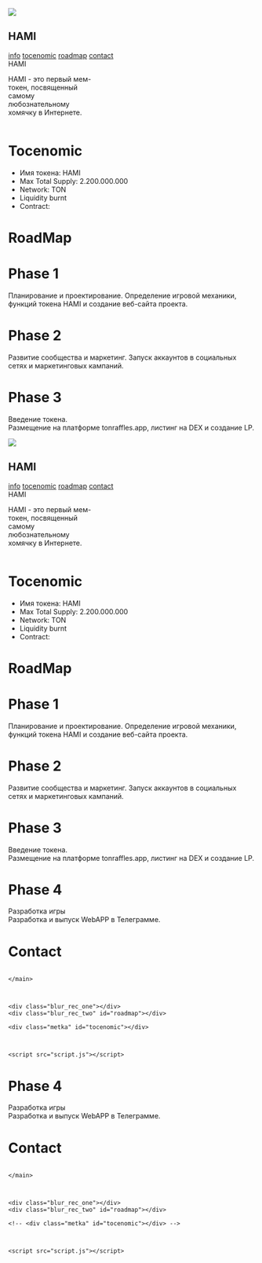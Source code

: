
<!DOCTYPE html>
<html lang="en">
<head>
    <meta charset="UTF-8">
    <meta name="viewport" content="width=device-width, initial-scale=1.0">
    <title>Document</title>
    <link rel="stylesheet" href="style.css">
</head>
<body>
    <div class="fixed_nav">
        <div class="left_obj">
            <img src="assets/img_tocken.jpg" class="nav_img">
            <h2>HAMI</h2>
        </div>
        <div class="right_obj">
            <a href="#info" class="underline-one" id="href">info</a>
            <a href="#tocenomic" class="underline-one" id="href">tocenomic</a>
            <a href="#roadmap" class="underline-one">roadmap</a>
            <a href="#contact" class="underline-one">contact</a>
        </div>
    </div>
    <main>
        <div class="stage_one" id="info">
            <div class="visible_nav">HAMI</div>
            <p>HAMI - это первый мем-<br>токен, посвященный<br> самому<br> любознательному<br> хомячку в Интернете.</p>
            <img src="assets/img_tocken.jpg" alt="">
        </div>
        <div class="stage_two">
            <img src="assets/diagramjpg.jpg" alt="">
            <div class="stage_two_txt">
                <h1>Tocenomic</h1>
                <ul>
                    <li>Имя токена: HAMI</li>
                    <li>Max Total Supply: 2.200.000.000</li>
                    <li>Network: TON</li>
                    <li>Liquidity burnt</li>
                    <li>Contract:</li>
                </ul>    
            </div>
        </div>
        <div class="stage_three">
            <h1 class="stage_three_txt">RoadMap</h1>
            <div class="top_rec">
                <div class="rec">
                    <h1 class="txt_rec">Phase 1</h1>
                    <P>Планирование и проектирование. Определение игровой механики, функций токена HAMI и создание веб-сайта проекта.</P>
                </div>
                <div class="line"></div>
                <div class="rec">
                    <h1 class="txt_rec">Phase 2</h1>
                    <p>Развитие сообщества и маркетинг. Запуск аккаунтов в социальных сетях и маркетинговых кампаний.</p>
                </div>
                <div class="line"></div>
                <div class="rec">
                    <h1 class="txt_rec">Phase 3</h1>
                    <p>Введение токена. <br>Размещение на платформе tonraffles.app, листинг на DEX и создание LP.</p>
                </div>
            </div>
            <div class="vert_line"></div><!DOCTYPE html>
<html lang="en">
<head>
    <meta charset="UTF-8">
    <meta name="viewport" content="width=device-width, initial-scale=1.0">
    <title>Document</title>
    <link rel="stylesheet" href="style.css">
</head>
<body>
    <div class="fixed_nav">
        <div class="left_obj">
            <img src="assets/img_tocken.jpg" class="nav_img">
            <h2>HAMI</h2>
        </div>
        <div class="right_obj">
            <a href="#info" class="underline-one" id="href">info</a>
            <a href="#tocenomic" class="underline-one" id="href">tocenomic</a>
            <a href="#roadmap" class="underline-one">roadmap</a>
            <a href="#contact" class="underline-one">contact</a>
        </div>
    </div>
    <main>
        <div class="stage_one" id="info">
            <div class="visible_nav">HAMI</div>
            <p>HAMI - это первый мем-<br>токен, посвященный<br> самому<br> любознательному<br> хомячку в Интернете.</p>
            <img src="assets/img_tocken.jpg" alt="">
        </div>
        <div class="stage_two">
            <img src="assets/diagramjpg.jpg" alt="">
            <div class="stage_two_txt">
                <h1>Tocenomic</h1>
                <ul>
                    <li>Имя токена: HAMI</li>
                    <li>Max Total Supply: 2.200.000.000</li>
                    <li>Network: TON</li>
                    <li>Liquidity burnt</li>
                    <li>Contract:</li>
                </ul>    
            </div>
        </div>
        <div class="stage_three">
            <h1 class="stage_three_txt">RoadMap</h1>
            <div class="top_rec">
                <div class="rec">
                    <h1 class="txt_rec">Phase 1</h1>
                    <P>Планирование и проектирование. Определение игровой механики, функций токена HAMI и создание веб-сайта проекта.</P>
                </div>
                <div class="line"></div>
                <div class="rec">
                    <h1 class="txt_rec">Phase 2</h1>
                    <p>Развитие сообщества и маркетинг. Запуск аккаунтов в социальных сетях и маркетинговых кампаний.</p>
                </div>
                <div class="line"></div>
                <div class="rec">
                    <h1 class="txt_rec">Phase 3</h1>
                    <p>Введение токена. <br>Размещение на платформе tonraffles.app, листинг на DEX и создание LP.</p>
                </div>
            </div>
            <div class="vert_line"></div>
            <div class="rec" id="four_stage">
                <h1 class="txt_rec">Phase 4</h1>
                <p>Разработка игры <br>
                    Разработка и выпуск WebAPP в Телеграмме.</p>
            </div>
            <div class="stage_four" id="contact">
                <h1>Contact</h1>
                <div class="group_circle">
                    <div class="circle" id="one">
                        <img src="assets/tg.png" alt="" class="stage_four_img">
                    </div>
                    <div class="circle" id="two">
                        <img src="assets/twitter.png" alt="" class="stage_four_img">
                    </div>
                    <div class="circle" id="three">
                        <img src="assets/message.png" alt="" class="stage_four_img">
                    </div>
                </div>
            </div>
        </div>
        
    </main>
    


    <div class="blur_rec_one"></div>
    <div class="blur_rec_two" id="roadmap"></div>

    <div class="metka" id="tocenomic"></div>



    <script src="script.js"></script>

</body>
</html>
            <div class="rec" id="four_stage">
                <h1 class="txt_rec">Phase 4</h1>
                <p>Разработка игры <br>
                    Разработка и выпуск WebAPP в Телеграмме.</p>
            </div>
            <div class="stage_four" id="contact">
                <h1>Contact</h1>
                <div class="group_circle">
                    <div class="circle" id="one">
                        <img src="assets/tg.png" alt="" class="stage_four_img">
                    </div>
                    <div class="circle" id="two">
                        <img src="assets/twitter.png" alt="" class="stage_four_img">
                    </div>
                    <div class="circle" id="three">
                        <img src="assets/message.png" alt="" class="stage_four_img">
                    </div>
                </div>
            </div>
        </div>
        
    </main>
    


    <div class="blur_rec_one"></div>
    <div class="blur_rec_two" id="roadmap"></div>

    <!-- <div class="metka" id="tocenomic"></div> -->



    <script src="script.js"></script>

</body>
</html>
